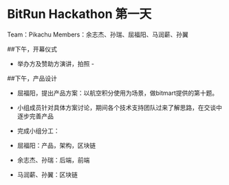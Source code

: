 # BitRun Hackathon 第一天
Team：Pikachu
Members：余志杰、孙瑞、屈福阳、马润薪、孙翼

##下午，开幕仪式
- 举办方及赞助方演讲，拍照 -

##下午，产品设计
- 屈福阳，提出产品方案：以航空积分使用为场景，做bitmart提供的第十题。
- 小组成员针对具体方案讨论，期间各个技术支持团队过来了解思路，在交谈中逐步完善产品


- 完成小组分工：
- 屈福阳：产品，架构，区块链
- 余志杰、孙瑞：后端，前端
- 马润薪、孙翼：区块链